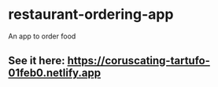 # restaurant-ordering-app
An app to order food

## See it here: https://coruscating-tartufo-01feb0.netlify.app

